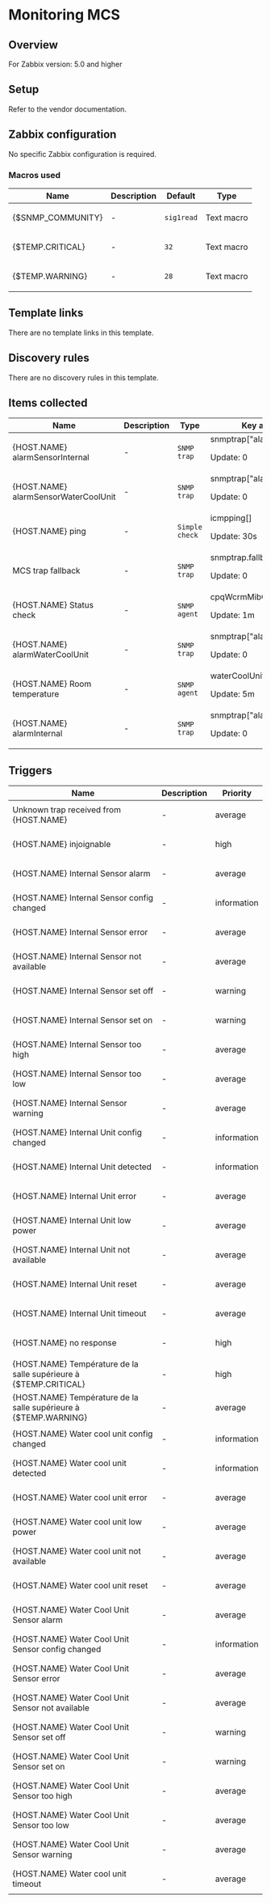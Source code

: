 # Monitoring MCS

## Overview

For Zabbix version: 5.0 and higher

## Setup

Refer to the vendor documentation.

## Zabbix configuration

No specific Zabbix configuration is required.

### Macros used

|Name|Description|Default|Type|
|----|-----------|-------|----|
|{$SNMP_COMMUNITY}|<p>-</p>|`sig1read`|Text macro|
|{$TEMP.CRITICAL}|<p>-</p>|`32`|Text macro|
|{$TEMP.WARNING}|<p>-</p>|`28`|Text macro|
## Template links

There are no template links in this template.

## Discovery rules

There are no discovery rules in this template.

## Items collected

|Name|Description|Type|Key and additional info|
|----|-----------|----|----|
|{HOST.NAME} alarmSensorInternal|<p>-</p>|`SNMP trap`|snmptrap["alarmSensorInternal"]<p>Update: 0</p>|
|{HOST.NAME} alarmSensorWaterCoolUnit|<p>-</p>|`SNMP trap`|snmptrap["alarmSensorWaterCoolUnit"]<p>Update: 0</p>|
|{HOST.NAME} ping|<p>-</p>|`Simple check`|icmpping[]<p>Update: 30s</p>|
|MCS trap fallback|<p>-</p>|`SNMP trap`|snmptrap.fallback<p>Update: 0</p>|
|{HOST.NAME} Status check|<p>-</p>|`SNMP agent`|cpqWcrmMibCondition.0<p>Update: 1m</p>|
|{HOST.NAME} alarmWaterCoolUnit|<p>-</p>|`SNMP trap`|snmptrap["alarmWaterCoolUnit"]<p>Update: 0</p>|
|{HOST.NAME} Room temperature|<p>-</p>|`SNMP agent`|waterCoolUnitSensorValue.1<p>Update: 5m</p>|
|{HOST.NAME} alarmInternal|<p>-</p>|`SNMP trap`|snmptrap["alarmInternal"]<p>Update: 0</p>|
## Triggers

|Name|Description|Priority|
|----|-----------|----|
|Unknown trap received from {HOST.NAME}|<p>-</p>|average|
|{HOST.NAME} injoignable|<p>-</p>|high|
|{HOST.NAME} Internal Sensor alarm|<p>-</p>|average|
|{HOST.NAME} Internal Sensor config changed|<p>-</p>|information|
|{HOST.NAME} Internal Sensor error|<p>-</p>|average|
|{HOST.NAME} Internal Sensor not available|<p>-</p>|average|
|{HOST.NAME} Internal Sensor set off|<p>-</p>|warning|
|{HOST.NAME} Internal Sensor set on|<p>-</p>|warning|
|{HOST.NAME} Internal Sensor too high|<p>-</p>|average|
|{HOST.NAME} Internal Sensor too low|<p>-</p>|average|
|{HOST.NAME} Internal Sensor warning|<p>-</p>|average|
|{HOST.NAME} Internal Unit config changed|<p>-</p>|information|
|{HOST.NAME} Internal Unit detected|<p>-</p>|information|
|{HOST.NAME} Internal Unit error|<p>-</p>|average|
|{HOST.NAME} Internal Unit low power|<p>-</p>|average|
|{HOST.NAME} Internal Unit not available|<p>-</p>|average|
|{HOST.NAME} Internal Unit reset|<p>-</p>|average|
|{HOST.NAME} Internal Unit timeout|<p>-</p>|average|
|{HOST.NAME} no response|<p>-</p>|high|
|{HOST.NAME} Température de la salle supérieure à {$TEMP.CRITICAL}|<p>-</p>|high|
|{HOST.NAME} Température de la salle supérieure à {$TEMP.WARNING}|<p>-</p>|average|
|{HOST.NAME} Water cool unit config changed|<p>-</p>|information|
|{HOST.NAME} Water cool unit detected|<p>-</p>|information|
|{HOST.NAME} Water cool unit error|<p>-</p>|average|
|{HOST.NAME} Water cool unit low power|<p>-</p>|average|
|{HOST.NAME} Water cool unit not available|<p>-</p>|average|
|{HOST.NAME} Water cool unit reset|<p>-</p>|average|
|{HOST.NAME} Water Cool Unit Sensor alarm|<p>-</p>|average|
|{HOST.NAME} Water Cool Unit Sensor config changed|<p>-</p>|information|
|{HOST.NAME} Water Cool Unit Sensor error|<p>-</p>|average|
|{HOST.NAME} Water Cool Unit Sensor not available|<p>-</p>|average|
|{HOST.NAME} Water Cool Unit Sensor set off|<p>-</p>|warning|
|{HOST.NAME} Water Cool Unit Sensor set on|<p>-</p>|warning|
|{HOST.NAME} Water Cool Unit Sensor too high|<p>-</p>|average|
|{HOST.NAME} Water Cool Unit Sensor too low|<p>-</p>|average|
|{HOST.NAME} Water Cool Unit Sensor warning|<p>-</p>|average|
|{HOST.NAME} Water cool unit timeout|<p>-</p>|average|
